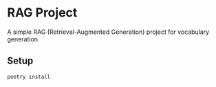 # RAG Project

A simple RAG (Retrieval-Augmented Generation) project for vocabulary generation.

## Setup

```bash
poetry install
``` 